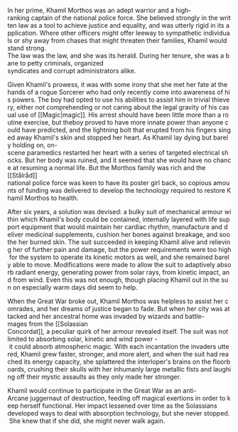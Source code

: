 In her prime, Khamil Morthos was an adept warrior and a high-ranking captain of the national police force. She believed strongly in the written law as a tool to achieve justice and equality, and was utterly rigid in its application. Where other officers might offer leeway to sympathetic individuals or shy away from chases that might threaten their families, Khamil would stand strong. The law was the law, and she was its herald. During her tenure, she was a bane to petty criminals, organized syndicates and corrupt administrators alike. 

Given Khamil's prowess, it was with some irony that she met her fate at the hands of a rogue Sorcerer who had only recently come into awareness of his powers. The boy had opted to use his abilities to assist him in trivial thievery, either not comprehending or not caring about the legal gravity of his casual use of [[Magic|magic]]. His arrest should have been little more than a routine exercise, but theboy proved to have more innate power than anyone could have predicted, and the lightning bolt that erupted from his fingers singed away Khamil's skin and stopped her heart. As Khamil lay dying but barely holding on, on-scene paramedics restarted her heart with a series of targeted electrical shocks. But her body was ruined, and it seemed that she would have no chance at resuming a normal life. But the Morthos family was rich and the [[Stålråd]] national police force was keen to have its poster girl back, so copious amounts of funding was delivered to develop the technology required to restore Khamil Morthos to health.

After six years, a solution was devised: a bulky suit of mechanical armour within which Khamil's body could be contained, internally layered with life support equipment that would maintain her cardiac rhythm, manufacture and deliver medicinal supplements, cushion her bones against breakage, and soothe her burned skin. The suit succeeded in keeping Khamil alive and relieving her of further pain and damage, but the power requirements were too high for the system to operate its kinetic motors as well, and she remained barely able to move. Modifications were made to allow the suit to adaptively absorb radiant energy, generating power from solar rays, from kinetic impact, and from wind. Even this was not enough, though placing Khamil out in the sun on especially warm days did seem to help.

When the Great War broke out, Khamil Morthos was helpless to assist her comrades, and her dreams of justice began to fade. But when her city was attacked and her ancestral home was invaded by wizards and battle-mages from the [[Solassian Concordat]], a peculiar quirk of her armour revealed itself. The suit was not limited to absorbing solar, kinetic and wind power - it could absorb atmospheric magic. With each incantation the invaders uttered, Khamil grew faster, stronger, and more alert, and when the suit had reached its energy capacity, she splattered the interloper's brains on the floorboards, crushing their skulls with her inhumanly large metallic fists and laughing off their mystic assaults as they only made her stronger. 

Khamil would continue to participate in the Great War as an anti-Arcane juggernaut of destruction, feeding off magical exertions in order to keep herself functional. Her impact lessened over time as the Solassians developed ways to deal with absorption technology, but she never stopped. She knew that if she did, she might never walk again.